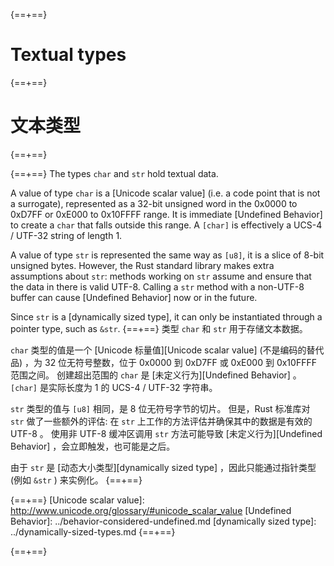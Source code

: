 {==+==}
# Textual types
{==+==}
# 文本类型
{==+==}


{==+==}
The types `char` and `str` hold textual data.

A value of type `char` is a [Unicode scalar value] (i.e. a code point that is
not a surrogate), represented as a 32-bit unsigned word in the 0x0000 to 0xD7FF
or 0xE000 to 0x10FFFF range. It is immediate [Undefined Behavior] to create a
`char` that falls outside this range. A `[char]` is effectively a UCS-4 / UTF-32
string of length 1.

A value of type `str` is represented the same way as `[u8]`, it is a slice of
8-bit unsigned bytes. However, the Rust standard library makes extra assumptions
about `str`: methods working on `str` assume and ensure that the data in there
is valid UTF-8. Calling a `str` method with a non-UTF-8 buffer can cause
[Undefined Behavior] now or in the future.

Since `str` is a [dynamically sized type], it can only be instantiated through a
pointer type, such as `&str`.
{==+==}
类型 `char` 和 `str` 用于存储文本数据。

`char` 类型的值是一个 [Unicode 标量值][Unicode scalar value] (不是编码的替代品) ，为 32 位无符号整数，位于 0x0000 到 0xD7FF 或 0xE000 到 0x10FFFF 范围之间。
创建超出范围的 `char` 是 [未定义行为][Undefined Behavior] 。 `[char]` 是实际长度为 1 的 UCS-4 / UTF-32 字符串。

`str` 类型的值与 `[u8]` 相同，是 8 位无符号字节的切片。
但是，Rust 标准库对 `str` 做了一些额外的评估: 在 `str` 上工作的方法评估并确保其中的数据是有效的 UTF-8 。
使用非 UTF-8 缓冲区调用 `str` 方法可能导致 [未定义行为][Undefined Behavior] ，会立即触发，也可能是之后。

由于 `str` 是 [动态大小类型][dynamically sized type] ，因此只能通过指针类型 (例如 `&str` ) 来实例化。
{==+==}


{==+==}
[Unicode scalar value]: http://www.unicode.org/glossary/#unicode_scalar_value
[Undefined Behavior]: ../behavior-considered-undefined.md
[dynamically sized type]: ../dynamically-sized-types.md
{==+==}

{==+==}